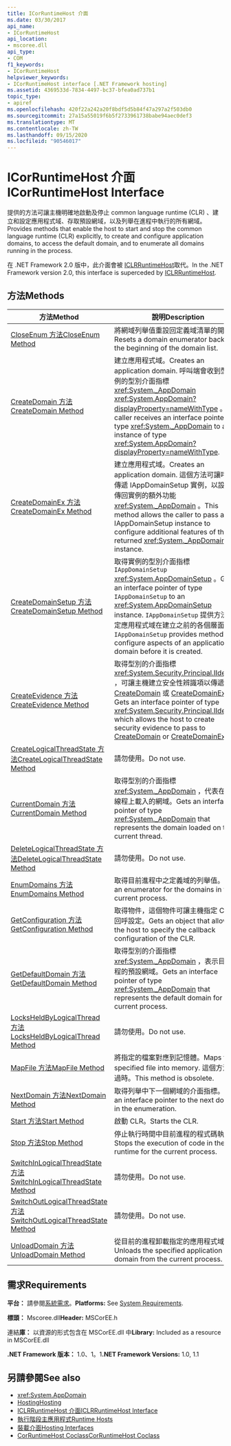 ```yaml
---
title: ICorRuntimeHost 介面
ms.date: 03/30/2017
api_name:
- ICorRuntimeHost
api_location:
- mscoree.dll
api_type:
- COM
f1_keywords:
- ICorRuntimeHost
helpviewer_keywords:
- ICorRuntimeHost interface [.NET Framework hosting]
ms.assetid: 4369533d-7834-4497-bc37-bfea0ad737b1
topic_type:
- apiref
ms.openlocfilehash: 420f22a242a20f8bdf5d5b84f47a297a2f503db0
ms.sourcegitcommit: 27a15a55019f6b5f2733961738babe94aec0def3
ms.translationtype: MT
ms.contentlocale: zh-TW
ms.lasthandoff: 09/15/2020
ms.locfileid: "90546017"
---
```

# <a name="icorruntimehost-interface"></a><span data-ttu-id="2f483-102">ICorRuntimeHost 介面</span><span class="sxs-lookup"><span data-stu-id="2f483-102">ICorRuntimeHost Interface</span></span>
<span data-ttu-id="2f483-103">提供的方法可讓主機明確地啟動及停止 common language runtime (CLR) 、建立和設定應用程式域、存取預設網域，以及列舉在進程中執行的所有網域。</span><span class="sxs-lookup"><span data-stu-id="2f483-103">Provides methods that enable the host to start and stop the common language runtime (CLR) explicitly, to create and configure application domains, to access the default domain, and to enumerate all domains running in the process.</span></span>  
  
 <span data-ttu-id="2f483-104">在 .NET Framework 2.0 版中，此介面會被 [ICLRRuntimeHost](iclrruntimehost-interface.md)取代。</span><span class="sxs-lookup"><span data-stu-id="2f483-104">In the .NET Framework version 2.0, this interface is superceded by [ICLRRuntimeHost](iclrruntimehost-interface.md).</span></span>  
  
## <a name="methods"></a><span data-ttu-id="2f483-105">方法</span><span class="sxs-lookup"><span data-stu-id="2f483-105">Methods</span></span>  
  
|<span data-ttu-id="2f483-106">方法</span><span class="sxs-lookup"><span data-stu-id="2f483-106">Method</span></span>|<span data-ttu-id="2f483-107">說明</span><span class="sxs-lookup"><span data-stu-id="2f483-107">Description</span></span>|  
|------------|-----------------|  
|[<span data-ttu-id="2f483-108">CloseEnum 方法</span><span class="sxs-lookup"><span data-stu-id="2f483-108">CloseEnum Method</span></span>](icorruntimehost-closeenum-method.md)|<span data-ttu-id="2f483-109">將網域列舉值重設回定義域清單的開頭。</span><span class="sxs-lookup"><span data-stu-id="2f483-109">Resets a domain enumerator back to the beginning of the domain list.</span></span>|  
|[<span data-ttu-id="2f483-110">CreateDomain 方法</span><span class="sxs-lookup"><span data-stu-id="2f483-110">CreateDomain Method</span></span>](icorruntimehost-createdomain-method.md)|<span data-ttu-id="2f483-111">建立應用程式域。</span><span class="sxs-lookup"><span data-stu-id="2f483-111">Creates an application domain.</span></span> <span data-ttu-id="2f483-112">呼叫端會收到型別實例的型別介面指標 <xref:System._AppDomain> <xref:System.AppDomain?displayProperty=nameWithType> 。</span><span class="sxs-lookup"><span data-stu-id="2f483-112">The caller receives an interface pointer of type <xref:System._AppDomain> to an instance of type <xref:System.AppDomain?displayProperty=nameWithType>.</span></span>|  
|[<span data-ttu-id="2f483-113">CreateDomainEx 方法</span><span class="sxs-lookup"><span data-stu-id="2f483-113">CreateDomainEx Method</span></span>](icorruntimehost-createdomainex-method.md)|<span data-ttu-id="2f483-114">建立應用程式域。</span><span class="sxs-lookup"><span data-stu-id="2f483-114">Creates an application domain.</span></span> <span data-ttu-id="2f483-115">這個方法可讓呼叫端傳遞 IAppDomainSetup 實例，以設定所傳回實例的額外功能 <xref:System._AppDomain> 。</span><span class="sxs-lookup"><span data-stu-id="2f483-115">This method allows the caller to pass an IAppDomainSetup instance to configure additional features of the returned <xref:System._AppDomain> instance.</span></span>|  
|[<span data-ttu-id="2f483-116">CreateDomainSetup 方法</span><span class="sxs-lookup"><span data-stu-id="2f483-116">CreateDomainSetup Method</span></span>](icorruntimehost-createdomainsetup-method.md)|<span data-ttu-id="2f483-117">取得實例的型別介面指標 `IAppDomainSetup` <xref:System.AppDomainSetup> 。</span><span class="sxs-lookup"><span data-stu-id="2f483-117">Gets an interface pointer of type `IAppDomainSetup` to an <xref:System.AppDomainSetup> instance.</span></span> <span data-ttu-id="2f483-118">`IAppDomainSetup` 提供方法來設定應用程式域在建立之前的各個層面。</span><span class="sxs-lookup"><span data-stu-id="2f483-118">`IAppDomainSetup` provides methods to configure aspects of an application domain before it is created.</span></span>|  
|[<span data-ttu-id="2f483-119">CreateEvidence 方法</span><span class="sxs-lookup"><span data-stu-id="2f483-119">CreateEvidence Method</span></span>](icorruntimehost-createevidence-method.md)|<span data-ttu-id="2f483-120">取得型別的介面指標 <xref:System.Security.Principal.IIdentity> ，可讓主機建立安全性辨識項以傳遞至 [CreateDomain](icorruntimehost-createdomain-method.md) 或 [CreateDomainEx](icorruntimehost-createdomainex-method.md)。</span><span class="sxs-lookup"><span data-stu-id="2f483-120">Gets an interface pointer of type <xref:System.Security.Principal.IIdentity>, which allows the host to create security evidence to pass to [CreateDomain](icorruntimehost-createdomain-method.md) or [CreateDomainEx](icorruntimehost-createdomainex-method.md).</span></span>|  
|[<span data-ttu-id="2f483-121">CreateLogicalThreadState 方法</span><span class="sxs-lookup"><span data-stu-id="2f483-121">CreateLogicalThreadState Method</span></span>](icorruntimehost-createlogicalthreadstate-method.md)|<span data-ttu-id="2f483-122">請勿使用。</span><span class="sxs-lookup"><span data-stu-id="2f483-122">Do not use.</span></span>|  
|[<span data-ttu-id="2f483-123">CurrentDomain 方法</span><span class="sxs-lookup"><span data-stu-id="2f483-123">CurrentDomain Method</span></span>](icorruntimehost-currentdomain-method.md)|<span data-ttu-id="2f483-124">取得型別的介面指標 <xref:System._AppDomain> ，代表在目前線程上載入的網域。</span><span class="sxs-lookup"><span data-stu-id="2f483-124">Gets an interface pointer of type <xref:System._AppDomain> that represents the domain loaded on the current thread.</span></span>|  
|[<span data-ttu-id="2f483-125">DeleteLogicalThreadState 方法</span><span class="sxs-lookup"><span data-stu-id="2f483-125">DeleteLogicalThreadState Method</span></span>](icorruntimehost-deletelogicalthreadstate-method.md)|<span data-ttu-id="2f483-126">請勿使用。</span><span class="sxs-lookup"><span data-stu-id="2f483-126">Do not use.</span></span>|  
|[<span data-ttu-id="2f483-127">EnumDomains 方法</span><span class="sxs-lookup"><span data-stu-id="2f483-127">EnumDomains Method</span></span>](icorruntimehost-enumdomains-method.md)|<span data-ttu-id="2f483-128">取得目前進程中之定義域的列舉值。</span><span class="sxs-lookup"><span data-stu-id="2f483-128">Gets an enumerator for the domains in the current process.</span></span>|  
|[<span data-ttu-id="2f483-129">GetConfiguration 方法</span><span class="sxs-lookup"><span data-stu-id="2f483-129">GetConfiguration Method</span></span>](icorruntimehost-getconfiguration-method.md)|<span data-ttu-id="2f483-130">取得物件，這個物件可讓主機指定 CLR 的回呼設定。</span><span class="sxs-lookup"><span data-stu-id="2f483-130">Gets an object that allows the host to specify the callback configuration of the CLR.</span></span>|  
|[<span data-ttu-id="2f483-131">GetDefaultDomain 方法</span><span class="sxs-lookup"><span data-stu-id="2f483-131">GetDefaultDomain Method</span></span>](icorruntimehost-getdefaultdomain-method.md)|<span data-ttu-id="2f483-132">取得型別的介面指標 <xref:System._AppDomain> ，表示目前進程的預設網域。</span><span class="sxs-lookup"><span data-stu-id="2f483-132">Gets an interface pointer of type <xref:System._AppDomain> that represents the default domain for the current process.</span></span>|  
|[<span data-ttu-id="2f483-133">LocksHeldByLogicalThread 方法</span><span class="sxs-lookup"><span data-stu-id="2f483-133">LocksHeldByLogicalThread Method</span></span>](icorruntimehost-locksheldbylogicalthread-method.md)|<span data-ttu-id="2f483-134">請勿使用。</span><span class="sxs-lookup"><span data-stu-id="2f483-134">Do not use.</span></span>|  
|[<span data-ttu-id="2f483-135">MapFile 方法</span><span class="sxs-lookup"><span data-stu-id="2f483-135">MapFile Method</span></span>](icorruntimehost-mapfile-method.md)|<span data-ttu-id="2f483-136">將指定的檔案對應到記憶體。</span><span class="sxs-lookup"><span data-stu-id="2f483-136">Maps the specified file into memory.</span></span> <span data-ttu-id="2f483-137">這個方法已過時。</span><span class="sxs-lookup"><span data-stu-id="2f483-137">This method is obsolete.</span></span>|  
|[<span data-ttu-id="2f483-138">NextDomain 方法</span><span class="sxs-lookup"><span data-stu-id="2f483-138">NextDomain Method</span></span>](icorruntimehost-nextdomain-method.md)|<span data-ttu-id="2f483-139">取得列舉中下一個網域的介面指標。</span><span class="sxs-lookup"><span data-stu-id="2f483-139">Gets an interface pointer to the next domain in the enumeration.</span></span>|  
|[<span data-ttu-id="2f483-140">Start 方法</span><span class="sxs-lookup"><span data-stu-id="2f483-140">Start Method</span></span>](icorruntimehost-start-method.md)|<span data-ttu-id="2f483-141">啟動 CLR。</span><span class="sxs-lookup"><span data-stu-id="2f483-141">Starts the CLR.</span></span>|  
|[<span data-ttu-id="2f483-142">Stop 方法</span><span class="sxs-lookup"><span data-stu-id="2f483-142">Stop Method</span></span>](icorruntimehost-stop-method.md)|<span data-ttu-id="2f483-143">停止執行時間中目前進程的程式碼執行。</span><span class="sxs-lookup"><span data-stu-id="2f483-143">Stops the execution of code in the runtime for the current process.</span></span>|  
|[<span data-ttu-id="2f483-144">SwitchInLogicalThreadState 方法</span><span class="sxs-lookup"><span data-stu-id="2f483-144">SwitchInLogicalThreadState Method</span></span>](icorruntimehost-switchinlogicalthreadstate-method.md)|<span data-ttu-id="2f483-145">請勿使用。</span><span class="sxs-lookup"><span data-stu-id="2f483-145">Do not use.</span></span>|  
|[<span data-ttu-id="2f483-146">SwitchOutLogicalThreadState 方法</span><span class="sxs-lookup"><span data-stu-id="2f483-146">SwitchOutLogicalThreadState Method</span></span>](icorruntimehost-switchoutlogicalthreadstate-method.md)|<span data-ttu-id="2f483-147">請勿使用。</span><span class="sxs-lookup"><span data-stu-id="2f483-147">Do not use.</span></span>|  
|[<span data-ttu-id="2f483-148">UnloadDomain 方法</span><span class="sxs-lookup"><span data-stu-id="2f483-148">UnloadDomain Method</span></span>](icorruntimehost-unloaddomain-method.md)|<span data-ttu-id="2f483-149">從目前的進程卸載指定的應用程式域。</span><span class="sxs-lookup"><span data-stu-id="2f483-149">Unloads the specified application domain from the current process.</span></span>|  
  
## <a name="requirements"></a><span data-ttu-id="2f483-150">需求</span><span class="sxs-lookup"><span data-stu-id="2f483-150">Requirements</span></span>  
 <span data-ttu-id="2f483-151">**平台：** 請參閱[系統需求](../../get-started/system-requirements.md)。</span><span class="sxs-lookup"><span data-stu-id="2f483-151">**Platforms:** See [System Requirements](../../get-started/system-requirements.md).</span></span>  
  
 <span data-ttu-id="2f483-152">**標頭：** Mscoree.dll</span><span class="sxs-lookup"><span data-stu-id="2f483-152">**Header:** MSCorEE.h</span></span>  
  
 <span data-ttu-id="2f483-153">連結**庫：** 以資源的形式包含在 MSCorEE.dll 中</span><span class="sxs-lookup"><span data-stu-id="2f483-153">**Library:** Included as a resource in MSCorEE.dll</span></span>  
  
 <span data-ttu-id="2f483-154">**.NET Framework 版本：** 1.0、1。1</span><span class="sxs-lookup"><span data-stu-id="2f483-154">**.NET Framework Versions:** 1.0, 1.1</span></span>  
  
## <a name="see-also"></a><span data-ttu-id="2f483-155">另請參閱</span><span class="sxs-lookup"><span data-stu-id="2f483-155">See also</span></span>

- <xref:System.AppDomain>
- [<span data-ttu-id="2f483-156">Hosting</span><span class="sxs-lookup"><span data-stu-id="2f483-156">Hosting</span></span>](index.md)
- [<span data-ttu-id="2f483-157">ICLRRuntimeHost 介面</span><span class="sxs-lookup"><span data-stu-id="2f483-157">ICLRRuntimeHost Interface</span></span>](iclrruntimehost-interface.md)
- <span data-ttu-id="2f483-158">[執行階段主應用程式](/previous-versions/dotnet/netframework-4.0/a51xd4ze(v=vs.100))</span><span class="sxs-lookup"><span data-stu-id="2f483-158">[Runtime Hosts](/previous-versions/dotnet/netframework-4.0/a51xd4ze(v=vs.100))</span></span>
- [<span data-ttu-id="2f483-159">裝載介面</span><span class="sxs-lookup"><span data-stu-id="2f483-159">Hosting Interfaces</span></span>](hosting-interfaces.md)
- [<span data-ttu-id="2f483-160">CorRuntimeHost Coclass</span><span class="sxs-lookup"><span data-stu-id="2f483-160">CorRuntimeHost Coclass</span></span>](corruntimehost-coclass.md)
